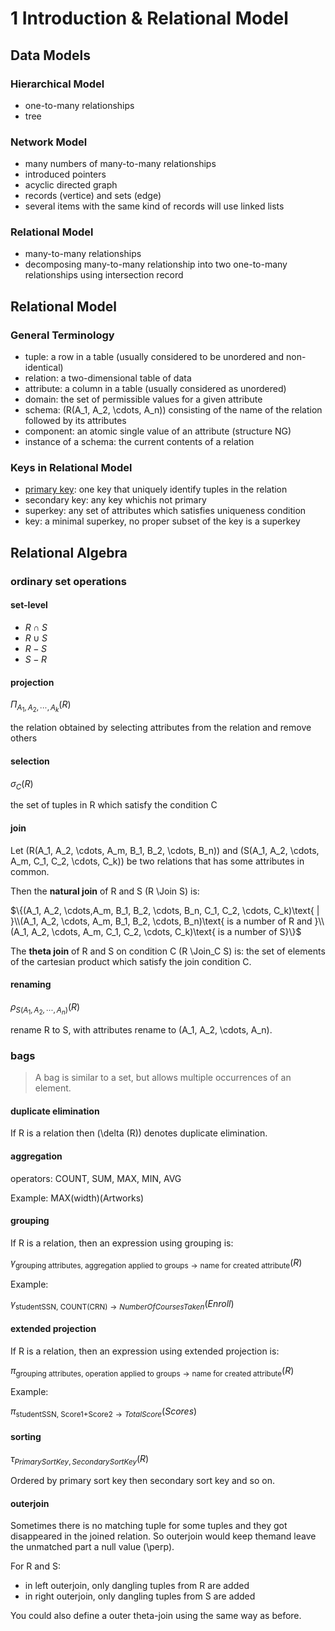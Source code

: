 # 1 Introduction & Relational Model

## Data Models

### Hierarchical Model

- one-to-many relationships
- tree

### Network Model

- many numbers of many-to-many relationships
- introduced pointers
- acyclic directed graph
- records (vertice) and sets (edge)
- several items with the same kind of records will use linked lists

### Relational Model

- many-to-many relationships
- decomposing many-to-many relationship into two one-to-many relationships using intersection record

## Relational Model

### General Terminology

- tuple: a row in a table (usually considered to be unordered and non-identical)
- relation: a two-dimensional table of data
- attribute: a column in a table (usually considered as unordered)
- domain: the set of permissible values for a given attribute
- schema: \(R(A_1, A_2, \cdots, A_n)\) consisting of the name of the relation followed by its attributes
- component: an atomic single value of an attribute (structure NG)
- instance of a schema: the current contents of a relation

### Keys in Relational Model

- <u>primary key</u>: one key that uniquely identify tuples in the relation
- secondary key: any key whichis not primary
- superkey: any set of attributes which satisfies uniqueness condition
- key: a minimal superkey, no proper subset of the key is a superkey

## Relational Algebra

### ordinary set operations

#### set-level

- $R \cap S$
- $R \cup S$
- $R-S$
- $S-R$

#### projection

$\Pi_{A_1,A_2,\cdots,A_k}(R)$

the relation obtained by selecting attributes from the relation and remove others

#### selection

$\sigma_C(R)$

the set of tuples in R which satisfy the condition C

#### join

Let \(R(A_1, A_2, \cdots, A_m, B_1, B_2, \cdots, B_n)\) and \(S(A_1, A_2, \cdots, A_m, C_1, C_2, \cdots, C_k)\) be two relations that has some attributes in common.

Then the **natural join** of R and S \(R \Join S\) is:

$\{(A_1, A_2, \cdots,A_m, B_1, B_2, \cdots, B_n, C_1, C_2, \cdots, C_k)\text{ | }\\(A_1, A_2, \cdots, A_m, B_1, B_2, \cdots, B_n)\text{ is a number of R and }\\(A_1, A_2, \cdots, A_m, C_1, C_2, \cdots, C_k)\text{ is a number of S}\}$

The **theta join** of R and S on condition C \(R \Join_C S\) is: the set of elements of the cartesian product which satisfy the join condition C.

#### renaming

$\rho_{S(A_1,A_2,\cdots,A_n)}(R)$

rename R to S, with attributes rename to \(A_1, A_2, \cdots, A_n\).

### bags

> A bag is similar to a set, but allows multiple occurrences of an element.

#### duplicate elimination

If R is a relation then \(\delta (R)\) denotes duplicate elimination.

#### aggregation

operators: COUNT, SUM, MAX, MIN, AVG

Example: MAX(width)(Artworks)

#### grouping

If R is a relation, then an expression using grouping is:

$\gamma_{\text{grouping attributes, aggregation applied to groups} \rightarrow \text{name for created attribute}}(R)$

Example:

$\gamma_{\text{studentSSN, COUNT(CRN)} \rightarrow NumberOfCoursesTaken}(Enroll)$

#### extended projection

If R is a relation, then an expression using extended projection is:

$\pi_{\text{grouping attributes, operation applied to groups} \rightarrow \text{name for created attribute}}(R)$

Example:

$\pi_{\text{studentSSN, Score1+Score2} \rightarrow TotalScore}(Scores)$

#### sorting

$\tau_{PrimarySortKey, SecondarySortKey}(R)$

Ordered by primary sort key then secondary sort key and so on.

#### outerjoin

Sometimes there is no matching tuple for some tuples and they got disappeared in the joined relation. So outerjoin would keep themand leave the unmatched part a null value \(\perp\).

For R and S:

- in left outerjoin, only dangling tuples from R are added
- in right outerjoin, only dangling tuples from S are added

You could also define a outer theta-join using the same way as before.